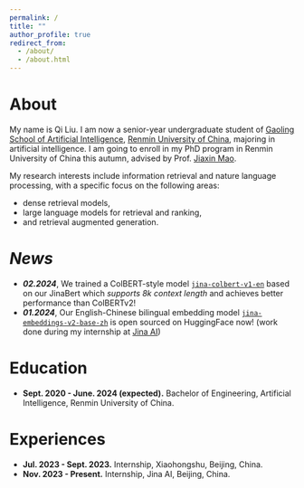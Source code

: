 ```yaml
---
permalink: /
title: ""
author_profile: true
redirect_from: 
  - /about/
  - /about.html
---
```


# About

My name is Qi Liu. I am now a senior-year undergraduate student of [Gaoling School of Artificial Intelligence](http://ai.ruc.edu.cn), [Renmin University of China](https://en.ruc.edu.cn), majoring in artificial intelligence. I am going to enroll in my PhD program in Renmin University of China this autumn, advised by Prof. [Jiaxin Mao](https://sites.google.com/site/maojiaxin/).

My research interests include information retrieval and nature language processing, with a specific focus on the following areas:

- dense retrieval models,
- large language models for retrieval and ranking,
- and retrieval augmented generation.

# *News*

- ***02.2024***, We trained a ColBERT-style model [`jina-colbert-v1-en`](https://huggingface.co/jinaai/jina-colbert-v1-en) based on our JinaBert which *supports 8k context length* and achieves better performance than ColBERTv2!
- ***01.2024***, Our English-Chinese bilingual embedding model [`jina-embeddings-v2-base-zh`](https://huggingface.co/jinaai/jina-embeddings-v2-base-zh) is open sourced on HuggingFace now! (work done during my internship at [Jina AI](https://jina.ai))

# Education

- **Sept. 2020 - June. 2024 (expected).** Bachelor of Engineering, Artificial Intelligence, Renmin University of China.

# Experiences

- **Jul. 2023 - Sept. 2023.** Internship, Xiaohongshu, Beijing, China.
- **Nov. 2023 - Present.** Internship, Jina AI, Beijing, China.
